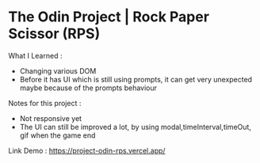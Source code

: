 # The Odin Project | Rock Paper Scissor (RPS)

What I Learned :
- Changing various DOM
- Before it has UI which is still using prompts, it can get very unexpected maybe because of the prompts behaviour 

Notes for this project :
- Not responsive yet
- The UI can still be improved a lot, by using modal,timeInterval,timeOut, gif when the game end

Link Demo : https://project-odin-rps.vercel.app/

